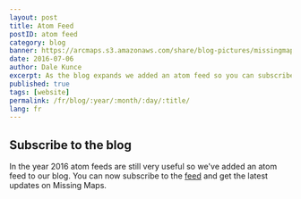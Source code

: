 ```yaml
---
layout: post
title: Atom Feed
postID: atom feed
category: blog
banner: https://arcmaps.s3.amazonaws.com/share/blog-pictures/missingmaps-blog_20160706_banner.jpg
date: 2016-07-06
author: Dale Kunce
excerpt: As the blog expands we added an atom feed so you can subscribe and get the latest updates on Missing Maps.
published: true
tags: [website]
permalink: /fr/blog/:year/:month/:day/:title/
lang: fr
---
```


## Subscribe to the blog

In the year 2016 atom feeds are still very useful so we've added an atom feed to our blog. You can now subscribe to the [feed](http://missingmaps.org/feed.xml) and get the latest updates on Missing Maps.
